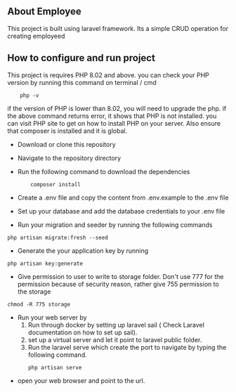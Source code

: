 

## About Employee

This project is built using laravel framework. Its a simple CRUD operation for creating employeed

## How to configure and run project

This project is requires PHP 8.02 and above. you can check your PHP version by running this command on terminal / cmd

```
    php -v
```
if the version of PHP is lower than 8.02, you will need to upgrade the php. if the above command returns error, it shows that PHP is not installed. you can visit PHP site to get on how to install PHP on your server.
Also ensure that composer is installed and it is global.

- Download or clone this repository
- Navigate to the repository directory
- Run the following command to download the dependencies
    ```
        composer install
    ```
  
- Create a .env file and copy the content from .env.example to the .env file
- Set up your database and add the database credentials to your .env file
- Run your migration and seeder by running the following commands
```
php artisan migrate:fresh --seed  
```
- Generate the your application key by running
```
php artisan key:generate
```
- Give permission to user to write to storage folder. Don't use 777 for the permission because of security reason, rather give 755 permission to the storage
```angular2html
chmod -R 775 storage
```
- Run your web server by
    1.   Run through docker by setting up laravel sail ( Check Laravel documentation on how to set up sail).
    2. set up a virtual server and let it point to laravel public folder.
    3.  Run the laravel serve which create the port to navigate by typing the following command.
        ```
        php artisan serve
        ```
- open your web browser and point to the url. 

